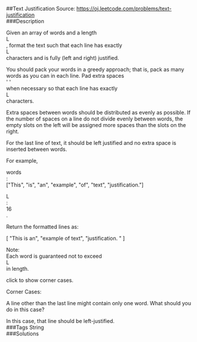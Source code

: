 ##Text Justification
Source: https://oj.leetcode.com/problems/text-justification  
###Description

                

Given an array of words and a length   
L  
, format the text such that each line has exactly   
L  
 characters and is fully (left and right) justified.
  
 

  

You should pack your words in a greedy approach; that is, pack as many words as you can in each line. Pad extra spaces   
' '  
 when necessary so that each line has exactly   
L  
 characters.
  


  

Extra spaces between words should be distributed as evenly as possible. If the number of spaces on a line do not divide evenly between words, the empty slots on the left will be assigned more spaces than the slots on the right.
  


  

For the last line of text, it should be left justified and no extra space is inserted between words.
  


  

For example,  

  
words  
:   
["This", "is", "an", "example", "of", "text", "justification."]  

  
L  
:   
16  
.
  


  

Return the formatted lines as:  

  

[
   "This    is    an",
   "example  of text",
   "justification.  "
]
  



  

  
Note:  
 Each word is guaranteed not to exceed   
L  
 in length.
  



  
click to show corner cases.  


  
Corner Cases:  

  

  

  
A line other than the last line might contain only one word. What should you do in this case?  

In this case, that line should be left-justified.  
###Tags
String  
###Solutions